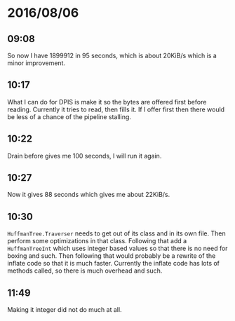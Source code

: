 # 2016/08/06

## 09:08

So now I have 1899912 in 95 seconds, which is about 20KiB/s which is a minor
improvement.

## 10:17

What I can do for DPIS is make it so the bytes are offered first before
reading. Currently it tries to read, then fills it. If I offer first then there
would be less of a chance of the pipeline stalling.

## 10:22

Drain before gives me 100 seconds, I will run it again.

## 10:27

Now it gives 88 seconds which gives me about 22KiB/s.

## 10:30

`HuffmanTree.Traverser` needs to get out of its class and in its own file.
Then perform some optimizations in that class. Following that add a
`HuffmanTreeInt` which uses integer based values so that there is no need
for boxing and such. Then following that would probably be a rewrite of the
inflate code so that it is much faster. Currently the inflate code has lots
of methods called, so there is much overhead and such.

## 11:49

Making it integer did not do much at all.

